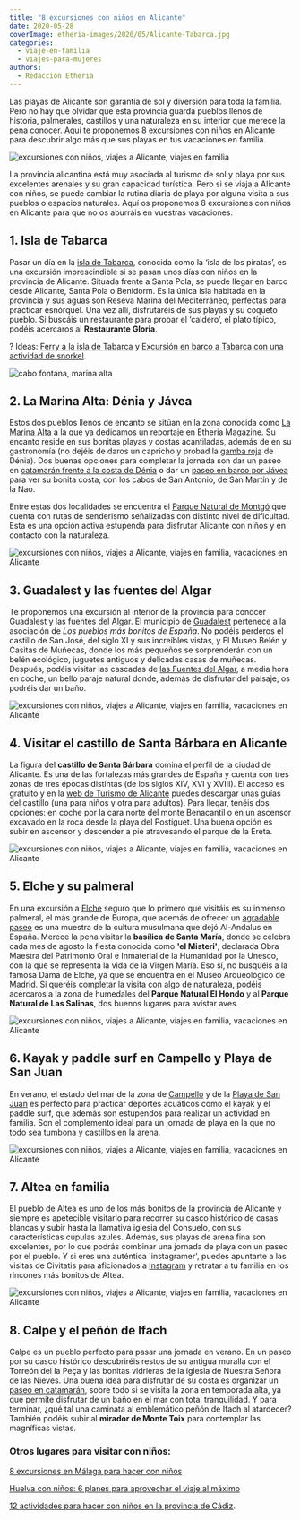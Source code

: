 ```yaml
---
title: "8 excursiones con niños en Alicante"
date: 2020-05-28
coverImage: etheria-images/2020/05/Alicante-Tabarca.jpg
categories: 
  - viaje-en-familia
  - viajes-para-mujeres
authors: 
  - Redacción Etheria
---
```


Las playas de Alicante son garantía de sol y diversión para toda la familia. Pero no hay que olvidar que esta provincia guarda pueblos llenos de historia, palmerales, castillos y una naturaleza en su interior que merece la pena conocer. Aquí te proponemos 8 excursiones con niños en Alicante para descubrir algo más que sus playas en tus vacaciones en familia.

![excursiones con niños, viajes a Alicante, viajes en familia](etheria-images/2020/05/Alicante-Tabarca.jpg "Isla de Tabarca.")

La provincia alicantina está muy asociada al turismo de sol y playa por sus excelentes 
arenales y su gran capacidad turística. Pero si se viaja a Alicante con niños, se puede 
cambiar la rutina diaria de playa por alguna visita a sus pueblos o espacios naturales. 
Aquí os proponemos 8 excursiones con niños en Alicante para que no os aburráis en 
vuestras vacaciones. 

## 1\. Isla de Tabarca

Pasar un día en la [isla de 
Tabarca](https://www.civitatis.com/es/santa-pola/excursion-tabarca-snorkel/?aid=10211), 
conocida como la ‘isla de los piratas’, es una excursión imprescindible si se pasan unos 
días con niños en la provincia de Alicante. Situada frente a Santa Pola, se puede llegar 
en barco desde Alicante, Santa Pola o Benidorm. Es la única isla habitada en la 
provincia y sus aguas son Reseva Marina del Mediterráneo, perfectas para practicar 
esnórquel. Una vez allí, disfrutaréis de sus playas y su coqueto pueblo. Si buscáis un 
restaurante para probar el ‘caldero’, el plato típico, podéis acercaros al **Restaurante 
Gloria**. 

? Ideas: [Ferry a la isla de 
Tabarca](https://www.civitatis.com/es/alicante/ferry-isla-tabarca/?aid=10211) y [Excursión 
en barco a Tabarca con una actividad de 
snorkel](https://www.civitatis.com/es/santa-pola/excursion-tabarca-snorkel/?aid=10211). 

![cabo fontana, marina alta](etheria-images/2019/08/viaje-denia-javea-Cabo-de-la-fontana.jpg "Cabo de la Fontana (Jávea). ©M.E.")

## 2\. La Marina Alta: Dénia y Jávea

Estos dos pueblos llenos de encanto se sitúan en la zona conocida como [La Marina 
Alta](http://etheriamagazine.com/2019/09/17/que-hacer-donde-comer-con-amigas-denia-javea/) 
a la que ya dedicamos un reportaje en Etheria Magazine. Su encanto reside en sus bonitas 
playas y costas acantiladas, además de en su gastronomía (no dejéis de daros un capricho 
y probad la [gamba 
roja](http://etheriamagazine.com/2019/07/02/mejores-restaurantes-gamba-roja-blanca-palamos-cambrils-valencia-almeria-huelva/) 
de Dénia). Dos buenas opciones para completar la jornada son dar un paseo en [catamarán 
frente a la costa de 
Dénia](https://www.civitatis.com/es/denia/paseo-catamaran-denia/?aid=10211) o dar un [paseo 
en barco por Jávea](https://www.civitatis.com/es/javea/paseo-barco-javea/?aid=10211) 
para ver su bonita costa, con los cabos de San Antonio, de San Martín y de la Nao. 

Entre estas dos localidades se encuentra el [Parque Natural de 
Montgó](http://www.denia.net/parque-natural-montgo) que cuenta con rutas de senderismo 
señalizadas con distinto nivel de dificultad. Esta es una opción activa estupenda para 
disfrutar Alicante con niños y en contacto con la naturaleza. 

![excursiones con niños, viajes a Alicante, viajes en familia, vacaciones en Alicante](etheria-images/2020/05/Alicante-Guadalest.jpg "Guadalest.")

## 3\. Guadalest y las fuentes del Algar

Te proponemos una excursión al interior de la provincia para conocer Guadalest y las 
fuentes del Algar. El municipio de [Guadalest](https://guadalest.es) pertenece a la 
asociación de _Los pueblos más bonitos de España_. No podéis perderos el castillo de San 
José, del siglo XI y sus increíbles vistas, y El Museo Belén y Casitas de Muñecas, donde 
los más pequeños se sorprenderán con un belén ecológico, juguetes antiguos y delicadas 
casas de muñecas. Después, podéis visitar las cascadas de [las Fuentes del 
Algar](https://lasfuentesdelalgar.com/info_general/), a media hora en coche, un bello 
paraje natural donde, además de disfrutar del paisaje, os podréis dar un baño. 

![excursiones con niños, viajes a Alicante, viajes en familia, vacaciones en Alicante](etheria-images/2020/05/Alicante-castillo.jpg "Castillo de Santa Bárbara desde el Puerto Deportivo de Alicante.")

## 4\. Visitar el castillo de Santa Bárbara en Alicante

La figura del **castillo de Santa Bárbara** domina el perfil de la ciudad de Alicante. 
Es una de las fortalezas más grandes de España y cuenta con tres zonas de tres épocas 
distintas (de los siglos XIV, XVI y XVIII). El acceso es gratuito y en la [web de 
Turismo de Alicante](https://www.alicanteturismo.com/castillo-de-santa-barbara/) puedes 
descargar unas guías del castillo (una para niños y otra para adultos). Para llegar, 
tenéis dos opciones: en coche por la cara norte del monte Benacantil o en un ascensor 
excavado en la roca desde la playa del Postiguet. Una buena opción es subir en ascensor 
y descender a pie atravesando el parque de la Ereta. 

![excursiones con niños, viajes a Alicante, viajes en familia, vacaciones en Alicante](etheria-images/2020/05/Alicante-elche.jpg "Palmeral de Elche.")

## 5\. Elche y su palmeral

En una excursión a [Elche](http://www.visitelche.com) seguro que lo primero que visitáis 
es su inmenso palmeral, el más grande de Europa, que además de ofrecer un [agradable 
paseo](https://www.civitatis.com/es/elche/tour-privado-elche/?aid=10211) es una muestra 
de la cultura musulmana que dejó Al-Andalus en España. Merece la pena visitar la 
**basílica de Santa María**, donde se celebra cada mes de agosto la fiesta conocida como 
**'el Misteri'**, declarada Obra Maestra del Patrimonio Oral e Inmaterial de la 
Humanidad por la Unesco, con la que se representa la vida de la Virgen María. Eso sí, no 
busquéis a la famosa Dama de Elche, ya que se encuentra en el Museo Arqueológico de 
Madrid. Si queréis completar la visita con algo de naturaleza, podéis acercaros a la 
zona de humedales del **Parque Natural El Hondo** y al **Parque Natural de Las 
Salinas**, dos buenos lugares para avistar aves. 

![excursiones con niños, viajes a Alicante, viajes en familia, vacaciones en Alicante](etheria-images/2020/05/Alicante-kayak-paddel-surf-san-juan-capello.jpg "Kayak y paddle en Campello y Playa de San Juan.")

## 6\. Kayak y paddle surf en Campello y Playa de San Juan

En verano, el estado del mar de la zona de [Campello](https://www.civitatis.com/es/el-campello/alquiler-kayak-el-campello/?aid=10211) 
y de la [Playa de San 
Juan](https://www.civitatis.com/es/alicante/tour-paddle-surf-playa-san-juan/?aid=10211) 
es perfecto para practicar deportes acuáticos como el kayak y el paddle surf, que además 
son estupendos para realizar un actividad en familia. Son el complemento ideal para un 
jornada de playa en la que no todo sea tumbona y castillos en la arena. 

![excursiones con niños, viajes a Alicante, viajes en familia, vacaciones en Alicante](etheria-images/2020/05/Elche-Altea.jpg "Iglesia del Consuelo en Altea.")

## 7\. Altea en familia

El pueblo de Altea es uno de los más bonitos de la provincia de Alicante y siempre es 
apetecible visitarlo para recorrer su casco histórico de casas blancas y subir hasta la 
llamativa iglesia del Consuelo, con sus características cúpulas azules. Además, sus 
playas de arena fina son excelentes, por lo que podrás combinar una jornada de playa con 
un paseo por el pueblo. Y si eres una auténtica 'instagramer', puedes apuntarte a las 
visitas de Civitatis para aficionados a [Instagram](https://www.civitatis.com/es/denia/tour-fotografico-altea/?aid=10211) 
y retratar a tu familia en los rincones más bonitos de Altea. 

![excursiones con niños, viajes a Alicante, viajes en familia, vacaciones en Alicante](etheria-images/2020/05/Alicante-Calpe-mirador.jpg "Vista de Calpe desde el monte Toix.")

## 8\. Calpe y el peñón de Ifach

Calpe es un pueblo perfecto para pasar una jornada en verano. En un paseo por su casco 
histórico descubriréis restos de su antigua muralla con el Torreón del la Peça y las 
bonitas vidrieras de la iglesia de Nuestra Señora de las Nieves. Una buena idea para 
disfrutar de su costa es organizar un [paseo en 
catamarán](https://www.civitatis.com/es/calpe/paseo-catamaran-calpe/?aid=10211), sobre 
todo si se visita la zona en temporada alta, ya que permite disfrutar de un baño en el 
mar con total tranquilidad. Y para terminar, ¿qué tal una caminata al emblemático peñón 
de Ifach al atardecer? También podéis subir al **mirador de Monte Toix** para contemplar 
las magníficas vistas. 

### Otros lugares para visitar con niños:

[8 excursiones en Málaga para hacer con 
niños](https://etheriamagazine.com/2021/07/12/excursiones-en-malaga-con-ninos/) 

[Huelva con niños: 6 planes para aprovechar el viaje al 
máximo](https://etheriamagazine.com/2021/06/21/planes-en-huelva-con-ninos/) 

[12 actividades para hacer con niños en la provincia de 
Cádiz](https://etheriamagazine.com/2020/03/12/12-actividades-familiares-para-viajes-con-ninos-en-cadiz/).
